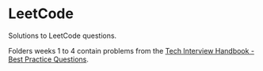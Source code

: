 # LeetCode

Solutions to LeetCode questions.

Folders weeks 1 to 4 contain problems from the [Tech Interview Handbook - Best Practice Questions](https://www.techinterviewhandbook.org/best-practice-questions/).